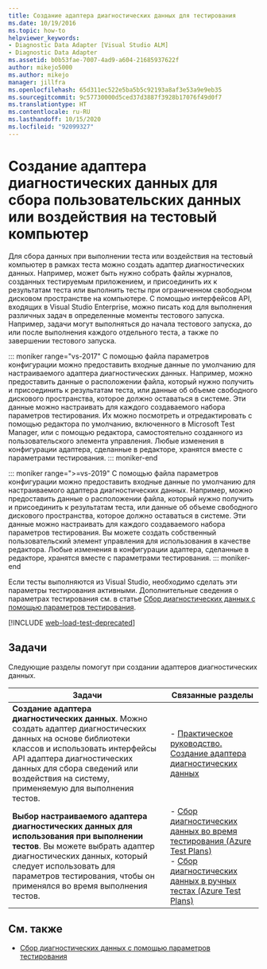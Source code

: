 ```yaml
---
title: Создание адаптера диагностических данных для тестирования
ms.date: 10/19/2016
ms.topic: how-to
helpviewer_keywords:
- Diagnostic Data Adapter [Visual Studio ALM]
- Diagnostic Data Adapter
ms.assetid: b0b53fae-7007-4ad9-a604-21685937622f
author: mikejo5000
ms.author: mikejo
manager: jillfra
ms.openlocfilehash: 65d311ec522e5ba5b5c92193a8af3e53a9e9eb35
ms.sourcegitcommit: 9c57730000d5ced37d3887f3928b17076f49d0f7
ms.translationtype: HT
ms.contentlocale: ru-RU
ms.lasthandoff: 10/15/2020
ms.locfileid: "92099327"
---
```

# <a name="create-a-diagnostic-data-adapter-to-collect-custom-data-or-affect-a-test-machine"></a>Создание адаптера диагностических данных для сбора пользовательских данных или воздействия на тестовый компьютер

Для сбора данных при выполнении теста или воздействия на тестовый компьютер в рамках теста можно создать адаптер диагностических данных. Например, может быть нужно собрать файлы журналов, созданных тестируемым приложением, и присоединить их к результатам теста или выполнить тесты при ограниченном свободном дисковом пространстве на компьютере. С помощью интерфейсов API, входящих в Visual Studio Enterprise, можно писать код для выполнения различных задач в определенные моменты тестового запуска. Например, задачи могут выполняться до начала тестового запуска, до или после выполнения каждого отдельного теста, а также по завершении тестового запуска.

::: moniker range="vs-2017"
С помощью файла параметров конфигурации можно предоставить входные данные по умолчанию для настраиваемого адаптера диагностических данных. Например, можно предоставить данные о расположении файла, который нужно получить и присоединить к результатам теста, или данные об объеме свободного дискового пространства, которое должно оставаться в системе. Эти данные можно настраивать для каждого создаваемого набора параметров тестирования. Их можно посмотреть и отредактировать с помощью редактора по умолчанию, включенного в Microsoft Test Manager, или с помощью редактора, самостоятельно созданного из пользовательского элемента управления. Любые изменения в конфигурации адаптера, сделанные в редакторе, хранятся вместе с параметрами тестирования.
::: moniker-end

::: moniker range=">=vs-2019"
С помощью файла параметров конфигурации можно предоставить входные данные по умолчанию для настраиваемого адаптера диагностических данных. Например, можно предоставить данные о расположении файла, который нужно получить и присоединить к результатам теста, или данные об объеме свободного дискового пространства, которое должно оставаться в системе. Эти данные можно настраивать для каждого создаваемого набора параметров тестирования. Вы можете создать собственный пользовательский элемент управления для использования в качестве редактора. Любые изменения в конфигурации адаптера, сделанные в редакторе, хранятся вместе с параметрами тестирования.
::: moniker-end

Если тесты выполняются из Visual Studio, необходимо сделать эти параметры тестирования активными. Дополнительные сведения о параметрах тестирования см. в статье [Сбор диагностических данных с помощью параметров тестирования](../test/collect-diagnostic-information-using-test-settings.md).

[!INCLUDE [web-load-test-deprecated](includes/web-load-test-deprecated.md)]

## <a name="tasks"></a>Задачи

Следующие разделы помогут при создании адаптеров диагностических данных.

|Задачи|Связанные разделы|
|-|-----------------------|
|**Создание адаптера диагностических данных**. Можно создать адаптер диагностических данных на основе библиотеки классов и использовать интерфейсы API адаптера диагностических данных для сбора сведений или воздействия на систему, применяемую для выполнения тестов.|-   [Практическое руководство. Создание адаптера диагностических данных](../test/how-to-create-a-diagnostic-data-adapter.md)|
|**Выбор настраиваемого адаптера диагностических данных для использования при выполнении тестов**. Вы можете выбрать адаптер диагностических данных, который следует использовать для параметров тестирования, чтобы он применялся во время выполнения тестов.|-   [Сбор диагностических данных во время тестирования (Azure Test Plans)](/azure/devops/test/collect-diagnostic-data?view=vsts&preserve-view=true)<br />-   [Сбор диагностических данных в ручных тестах (Azure Test Plans)](/azure/devops/test/mtm/collect-more-diagnostic-data-in-manual-tests?view=vsts&preserve-view=true)|

## <a name="see-also"></a>См. также

- [Сбор диагностических данных с помощью параметров тестирования](../test/collect-diagnostic-information-using-test-settings.md)